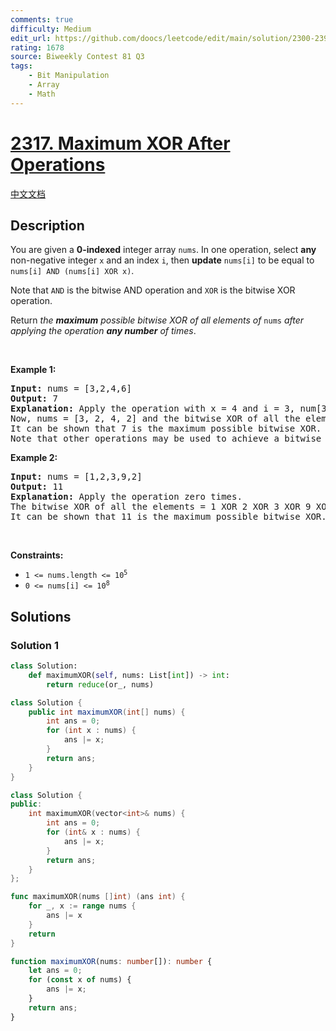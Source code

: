 ```yaml
---
comments: true
difficulty: Medium
edit_url: https://github.com/doocs/leetcode/edit/main/solution/2300-2399/2317.Maximum%20XOR%20After%20Operations/README_EN.md
rating: 1678
source: Biweekly Contest 81 Q3
tags:
    - Bit Manipulation
    - Array
    - Math
---
```


<!-- problem:start -->

# [2317. Maximum XOR After Operations](https://leetcode.com/problems/maximum-xor-after-operations)

[中文文档](/solution/2300-2399/2317.Maximum%20XOR%20After%20Operations/README.md)

## Description

<!-- description:start -->

<p>You are given a <strong>0-indexed</strong> integer array <code>nums</code>. In one operation, select <strong>any</strong> non-negative integer <code>x</code> and an index <code>i</code>, then <strong>update</strong> <code>nums[i]</code> to be equal to <code>nums[i] AND (nums[i] XOR x)</code>.</p>

<p>Note that <code>AND</code> is the bitwise AND operation and <code>XOR</code> is the bitwise XOR operation.</p>

<p>Return <em>the <strong>maximum</strong> possible bitwise XOR of all elements of </em><code>nums</code><em> after applying the operation <strong>any number</strong> of times</em>.</p>

<p>&nbsp;</p>
<p><strong class="example">Example 1:</strong></p>

<pre>
<strong>Input:</strong> nums = [3,2,4,6]
<strong>Output:</strong> 7
<strong>Explanation:</strong> Apply the operation with x = 4 and i = 3, num[3] = 6 AND (6 XOR 4) = 6 AND 2 = 2.
Now, nums = [3, 2, 4, 2] and the bitwise XOR of all the elements = 3 XOR 2 XOR 4 XOR 2 = 7.
It can be shown that 7 is the maximum possible bitwise XOR.
Note that other operations may be used to achieve a bitwise XOR of 7.</pre>

<p><strong class="example">Example 2:</strong></p>

<pre>
<strong>Input:</strong> nums = [1,2,3,9,2]
<strong>Output:</strong> 11
<strong>Explanation:</strong> Apply the operation zero times.
The bitwise XOR of all the elements = 1 XOR 2 XOR 3 XOR 9 XOR 2 = 11.
It can be shown that 11 is the maximum possible bitwise XOR.</pre>

<p>&nbsp;</p>
<p><strong>Constraints:</strong></p>

<ul>
	<li><code>1 &lt;= nums.length &lt;= 10<sup>5</sup></code></li>
	<li><code>0 &lt;= nums[i] &lt;= 10<sup>8</sup></code></li>
</ul>

<!-- description:end -->

## Solutions

<!-- solution:start -->

### Solution 1

<!-- tabs:start -->

```python
class Solution:
    def maximumXOR(self, nums: List[int]) -> int:
        return reduce(or_, nums)
```

```java
class Solution {
    public int maximumXOR(int[] nums) {
        int ans = 0;
        for (int x : nums) {
            ans |= x;
        }
        return ans;
    }
}
```

```cpp
class Solution {
public:
    int maximumXOR(vector<int>& nums) {
        int ans = 0;
        for (int& x : nums) {
            ans |= x;
        }
        return ans;
    }
};
```

```go
func maximumXOR(nums []int) (ans int) {
	for _, x := range nums {
		ans |= x
	}
	return
}
```

```ts
function maximumXOR(nums: number[]): number {
    let ans = 0;
    for (const x of nums) {
        ans |= x;
    }
    return ans;
}
```

<!-- tabs:end -->

<!-- solution:end -->

<!-- problem:end -->
